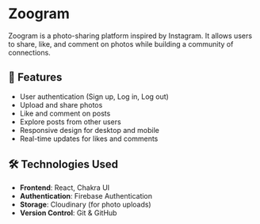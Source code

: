 # Zoogram

Zoogram is a photo-sharing platform inspired by Instagram. It allows users to share, like, and comment on photos while building a community of connections.

## 🚀 Features

- User authentication (Sign up, Log in, Log out)
- Upload and share photos
- Like and comment on posts
- Explore posts from other users
- Responsive design for desktop and mobile
- Real-time updates for likes and comments

## 🛠️ Technologies Used

- **Frontend**: React, Chakra UI
- **Authentication**: Firebase Authentication
- **Storage**: Cloudinary (for photo uploads)
- **Version Control**: Git & GitHub
